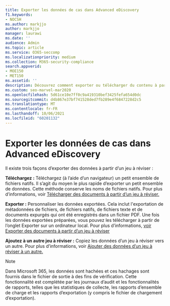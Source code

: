 ```yaml
---
title: Exporter les données de cas dans Advanced eDiscovery
f1.keywords:
- NOCSH
ms.author: markjjo
author: markjjo
manager: laurawi
ms.date: ''
audience: Admin
ms.topic: article
ms.service: O365-seccomp
ms.localizationpriority: medium
ms.collection: M365-security-compliance
search.appverid:
- MOE150
- MET150
ms.assetid: ''
description: Découvrez comment exporter ou télécharger du contenu à partir d’un jeu à réviser pour des présentations ou des avis externes dans Advanced eDiscovery cas.
ms.custom: seo-marvel-mar2020
ms.openlocfilehash: 5d61ce10e7ff0c9a419310bef3425fefa654d0dc
ms.sourcegitcommit: d4b867e37bf741528ded7fb289e4f6847228d2c5
ms.translationtype: MT
ms.contentlocale: fr-FR
ms.lasthandoff: 10/06/2021
ms.locfileid: "60201132"
---
```

# <a name="export-case-data-in-advanced-ediscovery"></a>Exporter les données de cas dans Advanced eDiscovery

Il existe trois façons d’exporter des données à partir d’un jeu à réviser :

**Téléchargez :** Téléchargez (à l’aide d’un navigateur) un petit ensemble de fichiers natifs. Il s’agit du moyen le plus rapide d’exporter un petit ensemble de données. Cette méthode conserve les noms de fichiers natifs. Pour plus d’informations, voir [Télécharger des documents à partir d’un jeu à réviser.](download-documents-from-review-set.md)

**Exporter :** Personnaliser les données exportées. Cela inclut l'exportation de métadonnées de fichiers, de fichiers natifs, de fichiers texte et de documents expurgés qui ont été enregistrés dans un fichier PDF. Une fois les données exportées préparées,  vous pouvez les télécharger à partir de l’onglet Exporter sur un ordinateur local. Pour plus d’informations, [voir Exporter des documents à partir d’un jeu à réviser](export-documents-from-review-set.md)

**Ajoutez à un autre jeu à réviser :** Copiez les données d’un jeu à réviser vers un autre. Pour plus d’informations, voir [Ajouter des données d’un jeu à réviser à un autre.](add-data-to-review-set-from-another-review-set.md)

> [!NOTE]
> Dans Microsoft 365, les données sont hachées et ces hachages sont fournis dans le fichier de sortie à des fins de vérification. Cette fonctionnalité est complétée par les journaux d’audit et les fonctionnalités de rapports, telles que les statistiques de collecte, les rapports d’ensemble de charge et les rapports d’exportation (y compris le fichier de chargement d’exportation).
